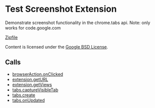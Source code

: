 
Test Screenshot Extension
=======

Demonstrate screenshot functionality in the chrome.tabs api. Note: only works for code.google.com

[Zipfile](http://developer.chrome.com/extensions/examples/api/tabs/screenshot.zip)

Content is licensed under the [Google BSD License](http://code.google.com/google_bsd_license.html).

Calls
-----

* [browserAction.onClicked](http://developer.chrome.com/extensions/browserAction.html#event-onClicked)
* [extension.getURL](http://developer.chrome.com/extensions/extension.html#method-getURL)
* [extension.getViews](http://developer.chrome.com/extensions/extension.html#method-getViews)
* [tabs.captureVisibleTab](http://developer.chrome.com/extensions/tabs.html#method-captureVisibleTab)
* [tabs.create](http://developer.chrome.com/extensions/tabs.html#method-create)
* [tabs.onUpdated](http://developer.chrome.com/extensions/tabs.html#event-onUpdated)